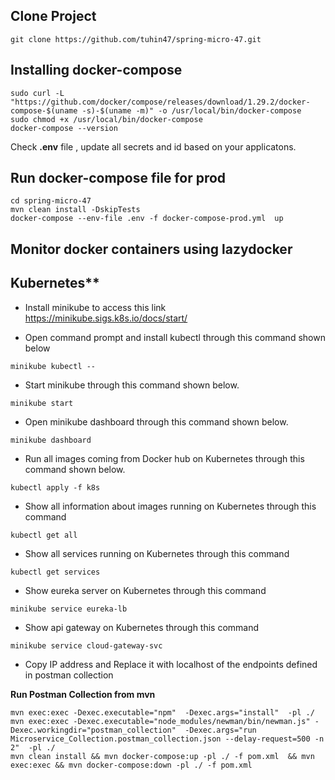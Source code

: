 
## Clone Project
```shell
git clone https://github.com/tuhin47/spring-micro-47.git
```

## Installing docker-compose

```shell
sudo curl -L "https://github.com/docker/compose/releases/download/1.29.2/docker-compose-$(uname -s)-$(uname -m)" -o /usr/local/bin/docker-compose
sudo chmod +x /usr/local/bin/docker-compose
docker-compose --version
```

Check **.env** file , update all secrets and id based on your applicatons.

## Run docker-compose file for prod
```shell
cd spring-micro-47
mvn clean install -DskipTests
docker-compose --env-file .env -f docker-compose-prod.yml  up
```

## Monitor docker containers using lazydocker

## Kubernetes**

- Install minikube to access this link https://minikube.sigs.k8s.io/docs/start/

- Open command prompt and install kubectl through this command shown below

```shell
minikube kubectl --
```

- Start minikube through this command shown below.

```shell
minikube start
```
- Open minikube dashboard through this command shown below.
```shell
minikube dashboard
```
- Run all images coming from Docker hub on Kubernetes through this command shown below.

```shell
kubectl apply -f k8s
```
- Show all information about images running on Kubernetes through this command

```shell
kubectl get all
```
- Show all services running on Kubernetes through this command

```shell
kubectl get services
```
- Show eureka server on Kubernetes through this command

```shell
minikube service eureka-lb
```
- Show api gateway on Kubernetes through this command
```shell
minikube service cloud-gateway-svc
```
- Copy IP address and Replace it with localhost of the endpoints defined in postman collection


**Run Postman Collection from mvn**

```shell
mvn exec:exec -Dexec.executable="npm"  -Dexec.args="install"  -pl ./
mvn exec:exec -Dexec.executable="node_modules/newman/bin/newman.js" -Dexec.workingdir="postman_collection"  -Dexec.args="run Microservice_Collection.postman_collection.json --delay-request=500 -n 2"  -pl ./
mvn clean install && mvn docker-compose:up -pl ./ -f pom.xml  && mvn exec:exec && mvn docker-compose:down -pl ./ -f pom.xml
```

